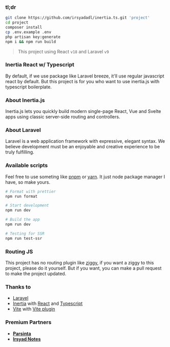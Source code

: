 ### tl;dr
```bash
git clone https://github.com/irsyadadl/inertia.ts.git 'project'
cd project
composer install
cp .env.example .env
php artisan key:generate
npm i && npm run build
```

> This project using React `v18` and Laravel `v9`

### Inertia React w/ Typescript

By default, if we use package like Laravel breeze, it'll use regular javascript react by default. But this project is for you who want to use inertia.js with typescript boilerplate.

### About Inertia.js

Inertia.js lets you quickly build modern single-page React, Vue and Svelte apps using classic server-side routing and controllers.

### About Laravel

Laravel is a web application framework with expressive, elegant syntax. We believe development must be an enjoyable and creative experience to be truly fulfilling.

### Available scripts
Feel free to use someting like [pnpm](https://pnpm.io/) or [yarn](https://yarnpkg.com/). It just node package manager I have, so make yours.
```bash
# Format with prettier
npm run format

# Start development
npm run dev

# Build the app
npm run dev

# Testing for SSR
npm run test-ssr
```

### Routing JS
This project has no routing plugin like [ziggy](https://github.com/tighten/ziggy), if you want a ziggy to this project, please do it yourself. But if you want, you can make a pull request to make the project updated.

### Thanks to
* [Laravel](https://github.com/laravel/framework)
* [Inertia](https://github.com/inertiajs/inertia) with [React](https://github.com/facebook/react) and [Typescript](https://github.com/microsoft/TypeScript)
* [Vite](https://vitejs.dev/) with [Vite plugin](https://github.com/laravel/vite-plugin)

### Premium Partners

[//]: # (-   **[Teil]&#40;https://teil.app/&#41;**)
-   **[Parsinta](https://parsinta.com/)**
-   **[Irsyad Notes](https://irsyadnotes.com/)**
